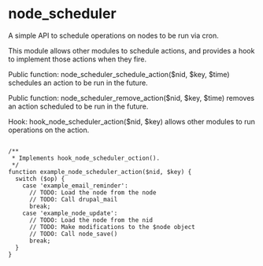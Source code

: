 node_scheduler
==============

A simple API to schedule operations on nodes to be run via cron.

This module allows other modules to schedule actions, and provides a hook to implement those actions when they fire.

Public function: node_scheduler_schedule_action($nid, $key, $time) schedules an action to be run in the future.

Public function: node_scheduler_remove_action($nid, $key, $time) removes an action scheduled to be run in the future.

Hook: hook_node_scheduler_action($nid, $key) allows other modules to run operations on the action.

<code>
/**
 * Implements hook_node_scheduler_oction().
 */
function example_node_scheduler_action($nid, $key) {
  switch ($op) {
    case 'example_email_reminder':
      // TODO: Load the node from the node
      // TODO: Call drupal_mail
      break;
    case 'example_node_update':
      // TODO: Load the node from the nid
      // TODO: Make modifications to the $node object
      // TODO: Call node_save()
      break;
  }
}
</code>